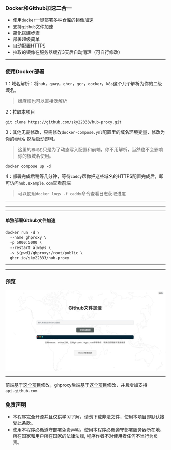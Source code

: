### Docker和Github加速二合一

- 使用`docker`一键部署多种仓库的镜像加速
- 支持`github`文件加速
- 简化搭建步骤
- 部署超级简单
- 自动配置HTTPS
- 拉取的镜像在服务器缓存3天后自动清理（可自行修改）

---

### 使用Docker部署

1：域名解析：将`hub`，`quay`，`ghcr`，`gcr`，`docker`，`k8s`这个几个解析为你的二级域名。

> 嫌麻烦也可以直接泛解析


2：拉取本项目
```
git clone https://github.com/sky22333/hub-proxy.git
```


3：其他无需修改，只需修改`docker-compose.yml`配置里的域名环境变量，修改为你的`根域名`
然后启动即可。

> 这里的`根域名`只是为了动态写入配置和前端，你不用解析，当然也不会影响你的根域名使用。
```
docker compose up -d
```

4：部署完成后稍等几分钟，等待`caddy`帮你把这些域名的HTTPS配置完成后，即可访问`hub.example.com`查看前端

> 可以使用`docker logs -f caddy`命令查看日志获取进度



---
---
---

#### 单独部署Github文件加速
```
docker run -d \
  --name ghproxy \
  -p 5000:5000 \
  --restart always \
  -v $(pwd)/ghproxy:/root/public \
  ghcr.io/sky22333/hub-proxy
```

---
---

### 预览

![预览](./.github/workflows/gh.jpg)


---
前端基于[这个项目](https://github.com/WJQSERVER-STUDIO/ghproxy)修改，ghproxy后端基于[这个项目](https://github.com/moeyy01/gh-proxy-go/blob/main/main.go)修改，并且增加支持`api.github.com`



### 免责声明

* 本程序完全开源并且仅供学习了解，请勿下载非法文件，使用本项目即默认接受此条款。
* 使用本程序必循遵守部署免责声明。使用本程序必循遵守部署服务器所在地、所在国家和用户所在国家的法律法规, 程序作者不对使用者任何不当行为负责。
